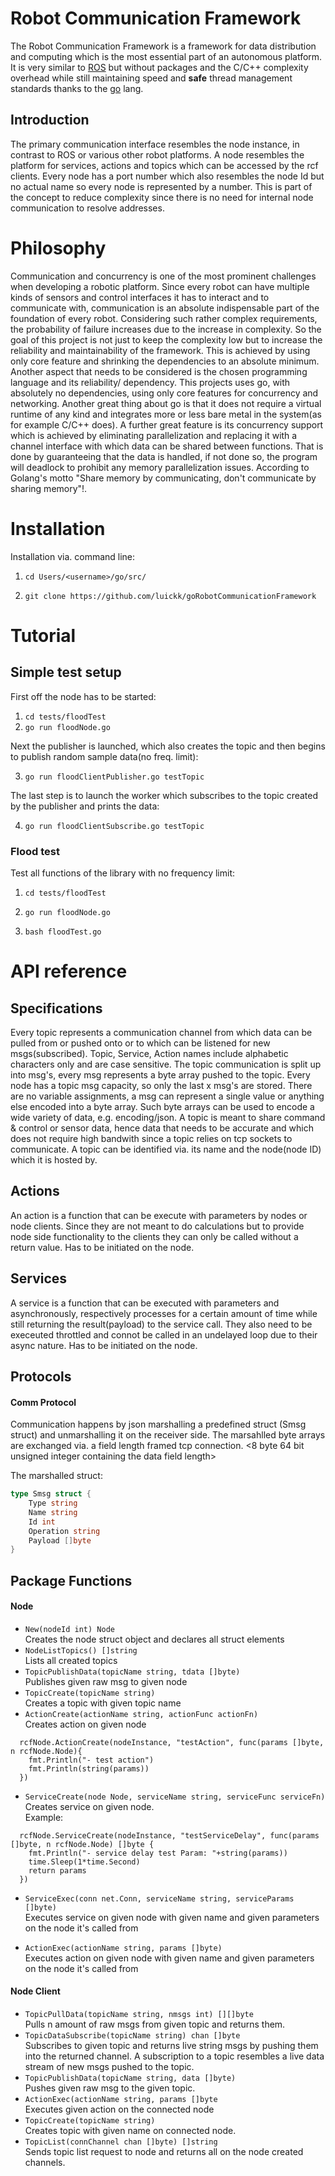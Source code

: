 # Robot Communication Framework

The Robot Communication Framework is a framework for data distribution and computing which is the most essential part of an autonomous platform. It is very similar to [ROS](https://www.ros.org/) but without packages and the C/C++ complexity overhead while still maintaining speed and **safe** thread management standards thanks to the [go](https://golang.org/) lang.

## Introduction

The primary communication interface resembles the node instance, in contrast to ROS or various other robot platforms. A node resembles the platform for services, actions and topics which can be accessed by the rcf clients.
Every node has a port number which also resembles the node Id but no actual name so every node is represented by a number. This is part of the concept to reduce complexity since there is no need for internal node communication to resolve addresses.

# Philosophy

Communication and concurrency is one of the most prominent challenges when developing a robotic platform. Since every robot can have multiple kinds of sensors and control interfaces it has to interact and to communicate with, communication is an absolute indispensable part of the foundation of every robot.
Considering such rather complex requirements, the probability of failure increases due to the increase in complexity. So the goal of this project is not just to keep the complexity low but to increase the reliability and maintainability of the framework. This is achieved by using only core feature and shrinking the dependencies to an absolute minimum. Another aspect that needs to be considered is the chosen programming language and its reliability/ dependency. This projects uses go, with absolutely no dependencies, using only core features for concurrency and networking. Another great thing about go is that it does not require a virtual runtime of any kind and integrates more or less bare metal in the system(as for example C/C++ does). A further great feature is its concurrency support which is achieved by eliminating parallelization and replacing it with a channel interface with which data can be shared between functions. That is done by guaranteeing that the data is handled, if not done so, the program will deadlock to prohibit any memory parallelization issues. According to Golang's motto "Share memory by communicating, don't communicate by sharing memory"!.

# Installation

Installation via. command line: <br>

1. `cd Users/<username>/go/src/ ` <br>

2. `git clone https://github.com/luickk/goRobotCommunicationFramework` <br>

# Tutorial

## Simple test setup

First off the node has to be started:

1. `cd tests/floodTest ` <br>
2. `go run floodNode.go` <br>

Next the publisher is launched, which also creates the topic and then begins to publish random sample data(no freq. limit):

3. `go run floodClientPublisher.go testTopic` <br>

The last step is to launch the worker which subscribes to the topic created by the publisher and prints the data:

4. `go run floodClientSubscribe.go testTopic` <br>

### Flood test

Test all functions of the library with no frequency limit:

1. `cd tests/floodTest ` <br>

2. `go run floodNode.go` <br>

2. `bash floodTest.go` <br>

# API reference

## Specifications

Every topic represents a communication channel from which data can be pulled from or pushed onto or to which can be listened for new msgs(subscribed). Topic, Service, Action names include alphabetic characters only and are case sensitive.
The topic communication is split up into msg's, every msg represents a byte array pushed to the topic. Every node has a topic msg capacity, so only the last x msg's are stored. There are no variable assignments, a msg can represent a single value or anything else encoded into a byte array. Such byte arrays can be used to encode a wide variety of data, e.g. encoding/json.
A topic is meant to share command & control or sensor data, hence data that needs to be accurate and which does not require high bandwith since a topic relies on tcp sockets to communicate.
A topic can be identified via. its name and the node(node ID) which it is hosted by.

## Actions

An action is a function that can be execute with parameters by nodes or node clients. Since they are not meant to do calculations but to provide node side functionality to the clients they can only be called without a return value.
Has to be initiated on the node.

## Services

A service is a function that can be executed with parameters and asynchronously, respectively processes for a certain amount of time while still returning the result(payload) to the service call. They also need to be execeuted throttled and connot be called in an undelayed loop due to their async nature.
Has to be initiated on the node.

## Protocols

#### Comm Protocol

Communication happens by json marshalling a predefined struct (Smsg struct) and unmarshalling it on the receiver side.
The marsahlled byte arrays are exchanged via. a field length framed tcp connection.
<8 byte 64 bit unsigned integer containing the data field length><data>

The marshalled struct:
``` go
type Smsg struct {
	Type string
	Name string
	Id int
	Operation string
	Payload []byte
}
```
## Package Functions

#### Node

- `New(nodeId int) Node` <br>
Creates the node struct object and declares all struct elements
- `NodeListTopics() []string` <br>
Lists all created topics
- `TopicPublishData(topicName string, tdata []byte)` <br>
Publishes given raw msg to given node
- `TopicCreate(topicName string)` <br>
Creates a topic with given topic name
- `ActionCreate(actionName string, actionFunc actionFn)` <br>
Creates action on given node
```
  rcfNode.ActionCreate(nodeInstance, "testAction", func(params []byte, n rcfNode.Node){
    fmt.Println("- test action")
    fmt.Println(string(params))
  })
```
- `ServiceCreate(node Node, serviceName string, serviceFunc serviceFn)` <br>
Creates service on given node. <br>
Example:
```
  rcfNode.ServiceCreate(nodeInstance, "testServiceDelay", func(params []byte, n rcfNode.Node) []byte {
    fmt.Println("- service delay test Param: "+string(params))
    time.Sleep(1*time.Second)
    return params
  })
```
- `ServiceExec(conn net.Conn, serviceName string, serviceParams []byte)` <br>
Executes service on given node with given name and given parameters on the node it's called from

- `ActionExec(actionName string, params []byte)` <br>
Executes action on given node with given name and given parameters on the node it's called from

#### Node Client

- `TopicPullData(topicName string, nmsgs int) [][]byte` <br>
Pulls n amount of raw msgs from given topic and returns them. <br>
- `TopicDataSubscribe(topicName string) chan []byte` <br>
Subscribes to given topic and returns live string msgs by pushing them into the returned channel. A subscription to a topic resembles a live data stream of new msgs pushed to the topic. <br>
- `TopicPublishData(topicName string, data []byte)`<br>
Pushes given raw msg to the given topic. <br>
- `ActionExec(actionName string, params []byte` <br>
Executes given action on the connected node<br>
- `TopicCreate(topicName string)` <br>
Creates topic with given name on connected node.<br>
- `TopicList(connChannel chan []byte) []string`<br>
Sends topic list request to node and returns all on the node created channels.<br>
